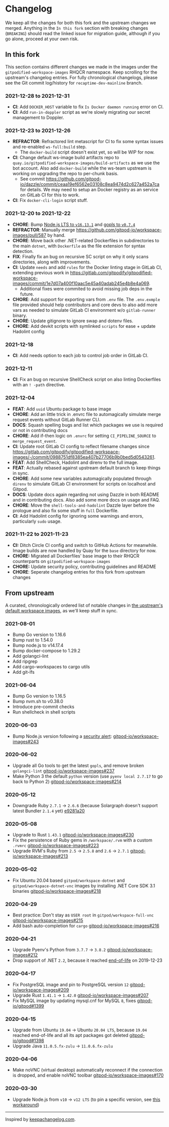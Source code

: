 <!-- markdowmlint-disable MD004 -->
# Changelog

We keep all the changes for both this fork and the upstream changes we merged. Anything in the `In this fork` section with breaking changes (`BREAKING`) should read the linked issue for migration guide, although if you go alone, proceed at your own risk.

## In this fork

This section contains different changes we made in the images under the `gitpodified-workspace-images` RHQCR namespace. Keep scrolling for the upstream's changelog entries. For fully chronological changelogs, please see the Git commit log/history for `recaptime-dev-mainline` branch.

### 2021-12-28 to 2021-12-31

* **CI**: Add `DOCKER_HOST` variable to fix `Is Docker daemon running` error on CI.
* **CI**: Add `run-in-doppler` script as we're slowly migrating our secret management to Doppler.

### 2021-12-23 to 2021-12-26

* **REFRACTOR**: Refractored lint metascript for CI to fix some syntax issues and re-enabled `ws-full:build` step.
  * The `docker-build` script doesn't exist yet, so will be WIP for now.
* **CI**: Change default ws-image build artifacts repo to `quay.io/gitpodified-workspace-images/build-artifacts` as we use the bot account. Also add `docker-build` while the ws-team upstream is working on upgrading the repo to per-chunk basis.
  * See commit <https://github.com/gitpod-io/dazzle/commit/ceaa19ef6562e03108c8ea9474d2c627a452a7ca> for details. We may need to setup an Docker registry as an service on GitLab CI for this to work.
* **CI**: Fix `docker-cli-login` script stuff.

### 2021-12-20 to 2021-12-22

* **CHORE**: Bump [Node.js LTS to `v16.13.1`](https://github.com/gitpod-io/workspace-images/pull/592) and [gopls to `v0.7.4`](https://github.com/gitpod-io/workspace-images/pull/590)
* **REFRACTOR**: Manually merge <https://github.com/gitpod-io/workspace-images/pull/587> by hand.
* **CHORE**: Move back other .NET-related Dockerfiles in subdirectories to the main `dotnet`, with `Dockerfile` as the file extension for syntax detection.
* **FIX**: Finally fix an bug on recursive SC script on why it only scans directories, along with improvements.
* **CI**: Update `needs` and add `rules` for the Docker linting stage in GitLab CI, extending previous work in <https://gitlab.com/gitpodify/gitpodified-workspace-images/commit/1e7d07a400f10aac5e45a40adab245e4b8e4a069>.
  * Additional fixes were commited to avoid missing job deps in the future.
* **CHORE**: Add support for exporting vars from `.env` file. The `.env.exmple` file provided should help contributors and core devs to also add more vars as needed to simulate GitLab CI environment w/o `gitlab-runner` binary.
* **CHORE**: Update gitignore to ignore swap and dotenv files.
* **CHORE**: Add devkit scripts with symlinked `scripts` for ease + update Hadolint config

### 2021-12-18

* **CI**: Add needs option to each job to control job order in GitLab CI.

### 2021-12-11

* **CI**: Fix an bug on recursive ShellCheck script on also linting Dockerfiles with an `! -path` directive.

### 2021-12-04

- **FEAT**: Add `uuid` Ubuntu package to base image
- **CHORE**: Add an little trick in .envrc file to automagically simulate merge request events without GitLab Runner CLI.
- **DOCS**: Squash spelling bugs and list which packages we use is required or not in contributing docs
- **CHORE**: Add if-then logic on `.envrc` for setting `CI_PIPELINE_SOURCE` to `merge_request_event`.
- **CI**: Update root GitLab CI config to reflect filename changes since <https://gitlab.com/gitpodify/gitpodified-workspace-images/-/commit/0988751df8385ea407b27706b9b0bed5d0543261>.
- **FEAT**: Add ShellCheck, Hadolint and direnv to the full image.
- **FEAT**: Actually rebased against upstream default branch to keep things in sync.
- **CHORE**: Add some new variables automagically populated through `direnv` to simulate GitLab CI environment for scripts on localhost and Gitpod.
- **DOCS**: Update docs again regarding not using Dazzle in both README and in contributing docs. Also add some more docs on usage and FAQ.
- **CHORE**: Move the `shell-tools-and-hadolint` Dazzle layer before the prologue and also fix some stuff in `full` Dockerfile.
- **CI**: Add Hadolint config for ignoring some warnings and errors, particularly `sudo` usage.

### 2021-11-22 to 2021-11-23

- **CI:** Ditch Circle CI config and switch to GitHub Actions for meanwhile. Image builds are now handled by Quay for the `base` directory for now.
- **CHORE:** Migrated all Dockerfiles' base image to their RHQCR counterparts on `gitpodified-workspace-images`
- **CHORE:** Update security policy, contributing guidelines and README
- **CHORE**: Seperate changelog entries for this fork from upstream changes

## From upstream

A curated, chronologically ordered list of notable changes in [the upstream's default workspace images](https://hub.docker.com/r/gitpod/workspace-full), as we'll keep stuff in sync.

### 2021-08-01

- Bump Go version to 1.16.6
- Bump rust to 1.54.0
- Bump node.js to v14.17.4
- Bump docker-compose to 1.29.2
- Add golangci-lint
- Add ripgrep
- Add cargo-workspaces to cargo utils
- Add git-lfs

### 2021-06-04

- Bump Go version to 1.16.5
- Bump nvm.sh to v0.38.0
- Introduce pre-commit checks
- Run shellcheck in shell scripts

### 2020-06-03

- Bump Node.js version following a [security alert](https://twitter.com/liran_tal/status/1267519052731289600): [gitpod-io/workspace-images#243](https://github.com/gitpod-io/workspace-images/pull/243)

### 2020-06-02

- Upgrade all Go tools to get the latest `gopls`, and remove broken `golangci-lint` [gitpod-io/workspace-images#237](https://github.com/gitpod-io/workspace-images/pull/237)
- Make Python 3 the default `python` version (use `pyenv local 2.7.17` to go back to Python 2) [gitpod-io/workspace-images#214](https://github.com/gitpod-io/workspace-images/pull/214)

### 2020-05-12

- Downgrade Ruby `2.7.1` → `2.6.6` (because Solargraph doesn't support latest Bundler `2.1.4` yet) [e9281a20](https://github.com/gitpod-io/workspace-images/commit/e9281a207c4c6b4c7df2e91e9ec81f36ed0652ae)

### 2020-05-08

- Upgrade to Rust `1.43.1` [gitpod-io/workspace-images#230](https://github.com/gitpod-io/workspace-images/pull/230)
- Fix the persistence of Ruby gems in `/workspace/.rvm` with a custom `.rvmrc` [gitpod-io/workspace-images#223](https://github.com/gitpod-io/workspace-images/pull/223)
- Upgrade RVM's Ruby from `2.5` → `2.5.8` and `2.6` → `2.7.1` [gitpod-io/workspace-images#213](https://github.com/gitpod-io/workspace-images/pull/213)

### 2020-05-02

- Fix Ubuntu 20.04 based `gitpod/workspace-dotnet` and `gitpod/workspace-dotnet-vnc` images by installing .NET Core SDK 3.1 binaries [gitpod-io/workspace-images#218](https://github.com/gitpod-io/workspace-images/pull/218)

### 2020-04-29

- Best practice: Don't stay as `USER root` in `gitpod/workspace-full-vnc` [gitpod-io/workspace-images#215](https://github.com/gitpod-io/workspace-images/pull/215)
- Add bash auto-completion for `cargo` [gitpod-io/workspace-images#216](https://github.com/gitpod-io/workspace-images/pull/216)

### 2020-04-21

- Upgrade Pyenv's Python from `3.7.7` → `3.8.2` [gitpod-io/workspace-images#212](https://github.com/gitpod-io/workspace-images/pull/212)
- Drop support of .NET `2.2`, because it reached [end-of-life](https://dotnet.microsoft.com/platform/support/policy/dotnet-core) on 2019-12-23

### 2020-04-17

- Fix PostgreSQL image and pin to PostgreSQL version `12` [gitpod-io/workspace-images#209](https://github.com/gitpod-io/workspace-images/pull/209)
- Upgrade Rust `1.41.1` → `1.42.0` [gitpod-io/workspace-images#207](https://github.com/gitpod-io/workspace-images/pull/207)
- Fix MySQL image by updating mysql.cnf for MySQL `8`, fixes [gitpod-io/gitpod#1399](https://github.com/gitpod-io/gitpod/issues/1399)

### 2020-04-15

- Upgrade from Ubuntu `19.04` → Ubuntu `20.04 LTS`, because `19.04` reached end-of-life and all its apt packages got deleted [gitpod-io/gitpod#1398](https://github.com/gitpod-io/gitpod/issues/1398)
- Upgrade Java `11.0.5.fx-zulu` → `11.0.6.fx-zulu`

### 2020-04-06

- Make noVNC (virtual desktop) automatically reconnect if the connection is dropped, and enable noVNC toolbar [gitpod-io/workspace-images#170](https://github.com/gitpod-io/workspace-images/pull/170)

### 2020-03-30

- Upgrade Node.js from `v10` → `v12 LTS` (to pin a specific version, see [this workaround](https://github.com/gitpod-io/workspace-images/pull/178#issuecomment-602465333))

---
Inspired by [keepachangelog.com](https://keepachangelog.com/).

